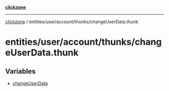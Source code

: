 [**clickzone**](../../../../../README.md)

***

[clickzone](../../../../../README.md) / entities/user/account/thunks/changeUserData.thunk

# entities/user/account/thunks/changeUserData.thunk

## Variables

- [changeUserData](variables/changeUserData.md)

